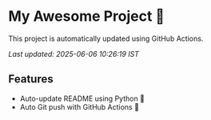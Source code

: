 # My Awesome Project 🚀

This project is automatically updated using GitHub Actions.

_Last updated: 2025-06-06 10:26:19 IST_

## Features
- Auto-update README using Python 🐍
- Auto Git push with GitHub Actions 🤖
